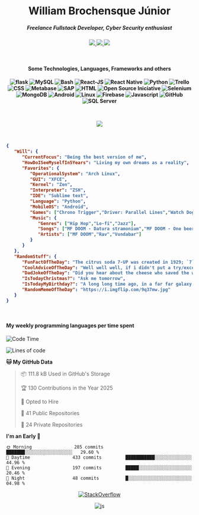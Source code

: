 <h1 align="center">William Brochensque Júnior</h1>

<h5 align="center">Freelance Fullstack Developer, Cyber Security enthusiast</h5>

<p align="center">
	<a href="https://gist.github.com/willnaoosmith">
		<img src="https://img.shields.io/badge/-Gists-000?style=for-the-badge&logo=Github&logoColor=white" />
	</a>
	<a href="https://stackoverflow.com/users/12368797/william-brochensque-junior?tab=profile">
		<img src="https://img.shields.io/badge/Stack_Overflow-FE7A16?style=for-the-badge&logo=stack-overflow&logoColor=white" />
	</a>	
	<a href="https://www.linkedin.com/in/william-brochensque-j%C3%BAnior-b9a492225/">
		<img src="https://img.shields.io/badge/-LinkedIn-%230077B5?style=for-the-badge&logo=linkedin&logoColor=white" />
	</a>	
</p>

<br>

<h4 align="center">Some Technologies, Languages, Frameworks and others<h4/>

<p align="center">
<picture>
	<source media="(prefers-color-scheme: dark)" srcset="https://img.shields.io/badge/flask%20-%23000.svg?&style=for-the-badge&logo=flask&logoColor=white">
	<source media="(prefers-color-scheme: light)" srcset="https://img.shields.io/badge/flask%20-%23000.svg?&style=for-the-badge&logo=flask&logoColor=white">
	<img src="https://img.shields.io/badge/flask%20-%23000.svg?&style=for-the-badge&logo=flask&logoColor=white" alt="flask" />
</picture>
<picture>
	<source media="(prefers-color-scheme: dark)" srcset="https://img.shields.io/badge/MySQL-00000F?style=for-the-badge&logo=mysql&logoColor=white">
	<source media="(prefers-color-scheme: light)" srcset="https://img.shields.io/badge/MySQL-00000F?style=for-the-badge&logo=mysql&logoColor=white">
	<img src="https://img.shields.io/badge/MySQL-00000F?style=for-the-badge&logo=mysql&logoColor=white" alt="MySQL" />
</picture>
<picture>
	<source media="(prefers-color-scheme: dark)" srcset="https://img.shields.io/badge/shell_script%20-%23121011.svg?&style=for-the-badge&logo=gnu-bash&logoColor=white">
	<source media="(prefers-color-scheme: light)" srcset="https://img.shields.io/badge/shell_script%20-%23121011.svg?&style=for-the-badge&logo=gnu-bash&logoColor=white">
	<img src="https://img.shields.io/badge/shell_script%20-%23121011.svg?&style=for-the-badge&logo=gnu-bash&logoColor=white" alt="Bash" />
</picture>
<picture>
	<source media="(prefers-color-scheme: dark)" srcset="https://img.shields.io/badge/react%20-%2320232a.svg?&style=for-the-badge&logo=react&logoColor=%2361DAFB">
	<source media="(prefers-color-scheme: light)" srcset="https://img.shields.io/badge/react%20-%2320232a.svg?&style=for-the-badge&logo=react&logoColor=%2361DAFB">
	<img src="https://img.shields.io/badge/react%20-%2320232a.svg?&style=for-the-badge&logo=react%2DJS&logoColor=%2361DAFB" alt="React-JS" />
</picture>
<picture>
	<source media="(prefers-color-scheme: dark)" srcset="https://img.shields.io/badge/react_native%20-%2320232a.svg?&style=for-the-badge&logo=react&logoColor=%2361DAFB">
	<source media="(prefers-color-scheme: light)" srcset="https://img.shields.io/badge/react_native%20-%2320232a.svg?&style=for-the-badge&logo=react&logoColor=%2361DAFB">
	<img src="https://img.shields.io/badge/react_native%20-%2320232a.svg?&style=for-the-badge&logo=react&logoColor=%2361DAFB" alt="React Native"/>
</picture>	
<picture>
	<source media="(prefers-color-scheme: dark)" srcset="https://img.shields.io/badge/python%20-%2314354C.svg?&style=for-the-badge&logo=python&logoColor=white">
	<source media="(prefers-color-scheme: light)" srcset="https://img.shields.io/badge/python%20-%2314354C.svg?&style=for-the-badge&logo=python&logoColor=white">
	<img src="https://img.shields.io/badge/python%20-%2314354C.svg?&style=for-the-badge&logo=python&logoColor=white" alt="Python" />
</picture>
<picture>
	<source media="(prefers-color-scheme: dark)" srcset="https://img.shields.io/badge/trello-0079BF?style=for-the-badge&logo=trello&logoColor=white">
	<source media="(prefers-color-scheme: light)" srcset="https://img.shields.io/badge/trello-0079BF?style=for-the-badge&logo=trello&logoColor=white">
	<img src="https://img.shields.io/badge/trello-0079BF?style=for-the-badge&logo=trello&logoColor=white" alt="Trello" />
</picture>
<picture>
	<source media="(prefers-color-scheme: dark)" srcset="https://img.shields.io/badge/CSS-3498DB?&style=for-the-badge&logo=css3&logoColor=white">
	<source media="(prefers-color-scheme: light)" srcset="https://img.shields.io/badge/CSS-3498DB?&style=for-the-badge&logo=css3&logoColor=white">
	<img src="https://img.shields.io/badge/CSS-3498DB?&style=for-the-badge&logo=css3&logoColor=white" alt="CSS" />
</picture>
<picture>
	<source media="(prefers-color-scheme: dark)" srcset="https://img.shields.io/static/v1?style=for-the-badge&message=Metabase&color=509EE3&logo=Metabase&logoColor=FFFFFF&label=">
	<source media="(prefers-color-scheme: light)" srcset="https://img.shields.io/static/v1?style=for-the-badge&message=Metabase&color=509EE3&logo=Metabase&logoColor=FFFFFF&label=">
	<img src="https://img.shields.io/static/v1?style=for-the-badge&message=Metabase&color=509EE3&logo=Metabase&logoColor=FFFFFF&label=" alt="Metabase" />
</picture>
<picture>
	<source media="(prefers-color-scheme: dark)" srcset="https://img.shields.io/badge/SAP-0FAAFF?style=for-the-badge&logo=sap&logoColor=white">
	<source media="(prefers-color-scheme: light)" srcset="https://img.shields.io/badge/SAP-0FAAFF?style=for-the-badge&logo=sap&logoColor=white">
	<img src="https://img.shields.io/badge/SAP-0FAAFF?style=for-the-badge&logo=sap%20Business%20One&logoColor=white" alt="SAP"/>
</picture>
<picture>
	<source media="(prefers-color-scheme: dark)" srcset="https://img.shields.io/badge/HTML-239120?style=for-the-badge&logo=html5&logoColor=white">
	<source media="(prefers-color-scheme: light)" srcset="https://img.shields.io/badge/HTML-239120?style=for-the-badge&logo=html5&logoColor=white">
	<img src="https://img.shields.io/badge/HTML-239120?style=for-the-badge&logo=html5&logoColor=white" alt="HTML" />
</picture>
<picture>
	<source media="(prefers-color-scheme: dark)" srcset="https://img.shields.io/badge/open_source_initiative-3DA639?style=for-the-badge&logo=open-source-initiative&logoColor=white">
	<source media="(prefers-color-scheme: light)" srcset="https://img.shields.io/badge/open_source_initiative-3DA639?style=for-the-badge&logo=open-source-initiative&logoColor=white">
	<img src="https://img.shields.io/badge/open_source_initiative-3DA639?style=for-the-badge&logo=open-source-initiative&logoColor=white" alt="Open Source Iniciative" />
</picture>
<picture>
	<source media="(prefers-color-scheme: dark)" srcset="https://img.shields.io/badge/Selenium-43B02A?style=for-the-badge&logo=selenium&logoColor=white">
	<source media="(prefers-color-scheme: light)" srcset="https://img.shields.io/badge/Selenium-43B02A?style=for-the-badge&logo=selenium&logoColor=white">
	<img src="https://img.shields.io/badge/Selenium-43B02A?style=for-the-badge&logo=selenium&logoColor=white" alt="Selenium" />
</picture>
<picture>
	<source media="(prefers-color-scheme: dark)" srcset="https://img.shields.io/badge/MongoDB-%234ea94b.svg?&style=for-the-badge&logo=mongodb&logoColor=white">
	<source media="(prefers-color-scheme: light)" srcset="https://img.shields.io/badge/MongoDB-%234ea94b.svg?&style=for-the-badge&logo=mongodb&logoColor=white">
	<img src="https://img.shields.io/badge/MongoDB-%234ea94b.svg?&style=for-the-badge&logo=mongodb&logoColor=white" alt="MongoDB" />
</picture>
<picture>
	<source media="(prefers-color-scheme: dark)" srcset="https://img.shields.io/badge/Android-3DDC84?style=for-the-badge&logo=android&logoColor=white">
	<source media="(prefers-color-scheme: light)" srcset="https://img.shields.io/badge/Android-3DDC84?style=for-the-badge&logo=android&logoColor=white">
	<img src="https://img.shields.io/badge/Android-3DDC84?style=for-the-badge&logo=android&logoColor=white" alt="Android" />
</picture>
<picture>
	<source media="(prefers-color-scheme: dark)" srcset="https://img.shields.io/badge/Linux%20❤️-FCC624?style=for-the-badge&logo=linux&logoColor=black">
	<source media="(prefers-color-scheme: light)" srcset="https://img.shields.io/badge/Linux%20❤️-FCC624?style=for-the-badge&logo=linux&logoColor=black">
	<img src="https://img.shields.io/badge/Linux%20❤️-FCC624?style=for-the-badge&logo=linux&logoColor=black" alt="Linux" />
</picture>
<picture>
	<source media="(prefers-color-scheme: dark)" srcset="https://img.shields.io/badge/Firebase-ffca28?style=for-the-badge&logo=firebase&logoColor=black">
	<source media="(prefers-color-scheme: light)" srcset="https://img.shields.io/badge/Firebase-ffca28?style=for-the-badge&logo=firebase&logoColor=black">
	<img src="https://img.shields.io/badge/Firebase-ffca28?style=for-the-badge&logo=firebase&logoColor=black" alt="Firebase" />
</picture>
<picture>
	<source media="(prefers-color-scheme: dark)" srcset="https://img.shields.io/badge/JavaScript-F7DF1E?style=for-the-badge&logo=javascript&logoColor=black">
	<source media="(prefers-color-scheme: light)" srcset="https://img.shields.io/badge/JavaScript-F7DF1E?style=for-the-badge&logo=javascript&logoColor=black">
	<img src="https://img.shields.io/badge/JavaScript-F7DF1E?style=for-the-badge&logo=javascript&logoColor=black" alt="Javascript" />
</picture>
<picture>
	<source media="(prefers-color-scheme: dark)" srcset="https://img.shields.io/badge/git-F05032?style=for-the-badge&logo=git&logoColor=white">
	<source media="(prefers-color-scheme: light)" srcset="https://img.shields.io/badge/git-F05032?style=for-the-badge&logo=git&logoColor=white">
	<img src="https://img.shields.io/badge/git-F05032?style=for-the-badge&logo=git&logoColor=white" alt="GitHub" />
</picture>
<picture>
	<source media="(prefers-color-scheme: dark)" srcset="https://img.shields.io/badge/Microsoft_SQL_Server-CC2927?style=for-the-badge&logo=microsoft-sql-server&logoColor=white">
	<source media="(prefers-color-scheme: light)" srcset="https://img.shields.io/badge/Microsoft_SQL_Server-CC2927?style=for-the-badge&logo=microsoft-sql-server&logoColor=white">
	<img src="https://img.shields.io/badge/Microsoft_SQL_Server-CC2927?style=for-the-badge&logo=microsoft-sql-server&logoColor=white" alt="SQL Server"/>
</picture>
</p>

</br>
<p align="center">
	<img src="https://spotify-github-profile.kittinanx.com/api/view?uid=12181824518&cover_image=true&theme=default&show_offline=false&background_color=0d1117&interchange=true)](https://github.com/kittinan/spotify-github-profile" />
</p>

</br>

<!--START_SECTION:mydata-->

```json
{
   "Will": {
      "CurrentFocus": "Being the best version of me",
      "HowDoISeeMyselfIn5Years": "Living my own dreams as a reality",
      "Favorites": {
         "OperationalSystem": "Arch Linux",
         "GUI": "XFCE",
         "Kernel": "Zen",
         "Interpreter": "ZSH",
         "IDE": "Sublime text",
         "Language": "Python",
         "MobileOS": "Android",
         "Games": ["Chrono Trigger","Driver: Parallel Lines","Watch Dogs"],
         "Music": {
            "Genres": ["Hip Hop","Lo-fi","Jazz"],
            "Songs": ["MF DOOM - Datura stramonium","MF DOOM - One beer","Quasimodo - Bad character"],
            "Artists": ["MF DOOM","Rav","Vundabar"]
         }
      }
   },
   "RandomStuff": {
      "FunFactOfTheDay": "The citrus soda 7-UP was created in 1929; `7` was selected after the original 7-ounce containers and `UP` for the direction of the bubbles.",
      "CoolAdviceOfTheDay": "Well well well, if i didn't put a try/except here",
      "DadJokeOfTheDay": "Did you hear about the cheese who saved the world? It was Legend-dairy!",
      "IsTodayChristmas?": "Ask me tomorrow",
      "IsTodayMyBirthday?": "A long long time ago, in a far far galaxy away, it was",
      "RandomMemeOfTheDay": "https://i.imgflip.com/9q37mw.jpg"
   }
}
```

<!--END_SECTION:mydata-->

<br>

<h4 align="left">My weekly programming languages per time spent</h4>

<!--START_SECTION:waka-->
![Code Time](http://img.shields.io/badge/Code%20Time-1%2C277%20hrs%2011%20mins-blue)

![Lines of code](https://img.shields.io/badge/From%20Hello%20World%20I%27ve%20Written-3.1%20million%20lines%20of%20code-blue)

**🐱 My GitHub Data** 

> 📦 111.8 kB Used in GitHub's Storage 
 > 
> 🏆 130 Contributions in the Year 2025
 > 
> 💼 Opted to Hire
 > 
> 📜 41 Public Repositories 
 > 
> 🔑 24 Private Repositories 
 > 
**I'm an Early 🐤** 

```text
🌞 Morning                285 commits         ███████░░░░░░░░░░░░░░░░░░   29.60 % 
🌆 Daytime                433 commits         ███████████░░░░░░░░░░░░░░   44.96 % 
🌃 Evening                197 commits         █████░░░░░░░░░░░░░░░░░░░░   20.46 % 
🌙 Night                  48 commits          █░░░░░░░░░░░░░░░░░░░░░░░░   04.98 % 
```



<!--END_SECTION:waka-->

<p align="center">
	<a href="https://stackoverflow.com/users/12368797/william-brochensque-junior?tab=profile">
		<picture>
			<source media="(prefers-color-scheme: dark)" srcset="https://readme-components.vercel.app/api?component=stackoverflow&stackoverflowid=12368797&fill=0D1117&textfill=ffffff">
			<source media="(prefers-color-scheme: light)" srcset="https://readme-components.vercel.app/api?component=stackoverflow&stackoverflowid=12368797&fill=0D1117&textfill=ffffff">
			<img src="https://readme-components.vercel.app/api?component=stackoverflow&stackoverflowid=12368797&fill=0D1117&textfill=ffffff" alt="StackOverflow" />
		</picture>
	</a>
</p>

<p align="center">
	<img src="https://komarev.com/ghpvc/?username=willnaoosmith&color=fb760b&label=Visitors" alt="js" />
</p>
